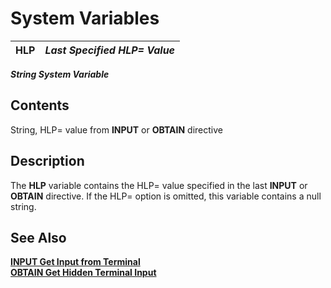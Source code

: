 # System Variables

**HLP** |  **_Last Specified HLP= Value_**  
---|---  
  
**_String System Variable_**

##  Contents

String, HLP= value from **INPUT** or **OBTAIN** directive

##  Description

The **HLP** variable contains the HLP= value specified in the last **INPUT** or **OBTAIN** directive. If the HLP= option is omitted, this variable contains a null string.

## See Also

**[INPUT Get Input from Terminal](../directives/input.md)**  
**[OBTAIN Get Hidden Terminal Input](../directives/obtain.md)**

